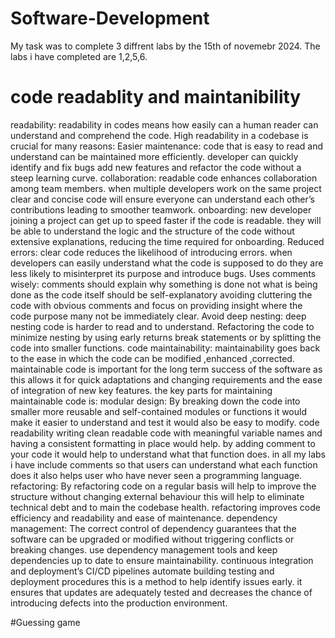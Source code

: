 # Software-Development
My task was to complete 3 diffrent labs by the 15th of novemebr 2024. The labs i have completed are 1,2,5,6.
# code readablity and maintanibility
readability: readability in codes means how easily can a human reader can understand and comprehend the code. High readability in a codebase is crucial for many reasons:
Easier maintenance: code that is easy to read and understand can be maintained more efficiently. developer can quickly identify and fix bugs add new features and refactor the code without a steep learning curve.
collaboration: readable code enhances collaboration among team members. when multiple developers work on the same project clear and concise code will ensure everyone can understand each other’s contributions leading to smoother teamwork. 
onboarding: new developer joining a project can get up to speed faster if the code is readable. they will be able to understand the logic and the structure of the code without extensive explanations, reducing the time required for onboarding.
Reduced errors: clear code reduces the likelihood of introducing errors. when developers can easily understand what the code is supposed to do they are less likely to misinterpret its purpose and introduce bugs.
Uses comments wisely: comments should explain why something is done not what is being done as the code itself should be self-explanatory avoiding cluttering the code with obvious comments and focus on providing insight where the code purpose many not be immediately clear. 
Avoid deep nesting: deep nesting code is harder to read and to understand. Refactoring the code to minimize nesting by using early returns break statements or by splitting the code into smaller functions. 
code maintainability: maintainability goes back to the ease in which the code can be modified ,enhanced ,corrected. maintainable code is important for the long term success of the software as this allows it for quick adaptations and changing requirements and the ease of integration of new key features. the key parts for maintaining maintainable code is:
modular design: By breaking down the code into smaller more reusable and self-contained modules or functions it would make it easier to understand and test it would also be easy to modify. 
code readability writing clean readable code with meaningful variable names and having a consistent formatting in place would help. by adding comment to your code it would help to understand what that function does. in all my labs i have include comments so that users can understand what each function does it also helps user who have never seen a programming language.  
refactoring: By refactoring code on a regular basis will help to improve the structure without changing external behaviour this will help to eliminate technical debt and to main the codebase health. refactoring improves code efficiency and readability and ease of maintenance. 
dependency management: The correct control of dependency guarantees that the software can be upgraded or modified without triggering conflicts or breaking changes. use dependency management tools and keep dependencies up to date to ensure maintainability.
continuous integration and deployment’s CI/CD pipelines automate building testing and deployment procedures this is a method to help identify issues early. it ensures that updates are adequately tested and decreases the chance of introducing defects into the production environment.

#Guessing game


